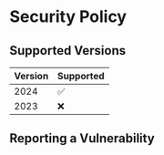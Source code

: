 # Security Policy

## Supported Versions

| Version | Supported          |
| ------- | ------------------ |
| 2024    | :white_check_mark: |
| 2023    | :x: |

## Reporting a Vulnerability
